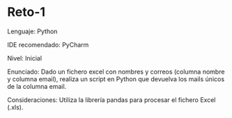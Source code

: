 # Reto-1

Lenguaje: Python

IDE recomendado: PyCharm

Nivel: Inicial

Enunciado: Dado un fichero excel con nombres y correos (columna nombre y columna email), realiza un script en Python que devuelva los mails únicos de la columna email.

Consideraciones: Utiliza la librería pandas para procesar el fichero Excel (.xls).

